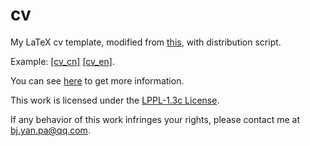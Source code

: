 # cv
My LaTeX cv template, modified from [this](https://github.com/posquit0/Awesome-CV), with distribution script.

Example: [[cv_cn]](https://www.bj-yan.top/pdf/cv_cn.pdf) [[cv_en]](https://www.bj-yan.top/pdf/cv_en.pdf).

You can see [here](https://blog.bj-yan.top/p/misc-github-actions-cv) to get more information.

This work is licensed under the [LPPL-1.3c License](https://github.com/beiyuouo/cv/LICENSE).

If any behavior of this work infringes your rights, please contact me at [bj.yan.pa@qq.com](mailto:bj.yan.pa@qq.com).